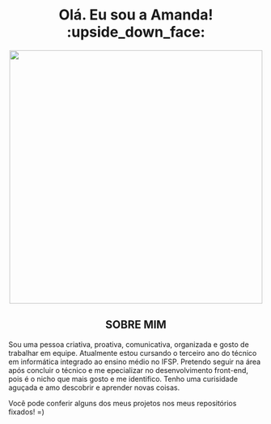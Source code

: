 

<h1 align="center">Olá. Eu sou a Amanda! :upside_down_face:</h1>

<p align="center">
 <img src="https://media.discordapp.net/attachments/816888490955636747/864919456953401354/31_Sem_Titulo_20210714034422.png?width=497&height=472"  width="500"/>
       </p>
       
       
 <h2 align="center" color = "red" >SOBRE MIM</h2>
 
 Sou uma pessoa criativa, proativa, comunicativa, organizada e gosto de trabalhar em equipe. 
Atualmente estou cursando o terceiro ano do técnico em informática integrado ao ensino médio no IFSP. Pretendo seguir na área após concluir o técnico e me epecializar no desenvolvimento front-end, pois é o nicho que mais gosto e me identifico.
Tenho uma curisidade aguçada e amo descobrir e aprender novas coisas. 

Você pode conferir alguns dos meus projetos nos meus repositórios fixados! =)
